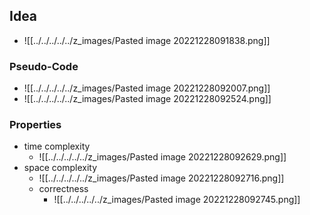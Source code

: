 ## Idea
+ ![[../../../../../z_images/Pasted image 20221228091838.png]]

### Pseudo-Code
+ ![[../../../../../z_images/Pasted image 20221228092007.png]]
+ ![[../../../../../z_images/Pasted image 20221228092524.png]]

### Properties
+ time complexity
	+ ![[../../../../../z_images/Pasted image 20221228092629.png]]
+ space complexity
	+ ![[../../../../../z_images/Pasted image 20221228092716.png]]
  + correctness
	  + ![[../../../../../z_images/Pasted image 20221228092745.png]]